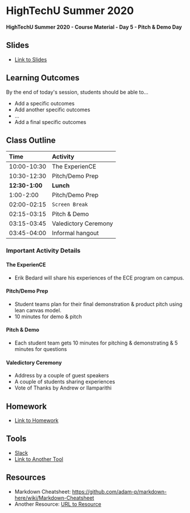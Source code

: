 # HighTechU Summer 2020

**HighTechU Summer 2020 - Course Material - Day 5 - Pitch & Demo Day**

## Slides

* [Link to Slides](Link)

## Learning Outcomes
By the end of today's session, students should be able to...
* Add a specific outcomes
* Add another specific outcomes
* ...
* Add a final specific outcomes

## Class Outline

|Time|Activity|
|:---|:---|
|10:00-10:30|The ExperienCE|
|10:30-12:30|Pitch/Demo Prep|
|**12:30-1:00**|**Lunch**|
|1:00-2:00|Pitch/Demo Prep|
|02:00-02:15|`Screen Break`|
|02:15-03:15|Pitch & Demo|
|03:15-03:45|Valedictory Ceremony|
|03:45-04:00| Informal hangout|


### Important Activity Details

#### The ExperienCE
* Erik Bedard will share his experiences of the ECE program on campus.

#### Pitch/Demo Prep
* Student teams plan for their final demonstration & product pitch using lean canvas model.
* 10 minutes for demo & pitch

#### Pitch & Demo
* Each student team gets 10 minutes for pitching & demonstrating & 5 minutes for questions

#### Valedictory Ceremony
* Address by a couple of guest speakers
* A couple of students sharing experiences
* Vote of Thanks by Andrew or Ilamparithi


## Homework

* [Link to Homework](Link)

## Tools

* [Slack](https://slack.com/)
* [Link to Another Tool](Link)

## Resources

* Markdown Cheatsheet: https://github.com/adam-p/markdown-here/wiki/Markdown-Cheatsheet
* Another Resource: [URL to Resource](link)
